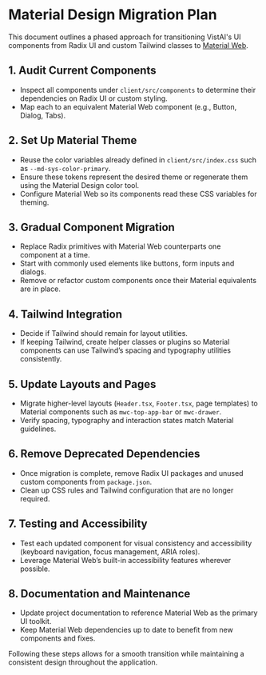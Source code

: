 # Material Design Migration Plan

This document outlines a phased approach for transitioning VistAI's UI components from Radix UI and custom Tailwind classes to [Material Web](https://github.com/material-components/material-web).

## 1. Audit Current Components
- Inspect all components under `client/src/components` to determine their dependencies on Radix UI or custom styling.
- Map each to an equivalent Material Web component (e.g., Button, Dialog, Tabs).

## 2. Set Up Material Theme
- Reuse the color variables already defined in `client/src/index.css` such as `--md-sys-color-primary`.
- Ensure these tokens represent the desired theme or regenerate them using the Material Design color tool.
- Configure Material Web so its components read these CSS variables for theming.

## 3. Gradual Component Migration
- Replace Radix primitives with Material Web counterparts one component at a time.
- Start with commonly used elements like buttons, form inputs and dialogs.
- Remove or refactor custom components once their Material equivalents are in place.

## 4. Tailwind Integration
- Decide if Tailwind should remain for layout utilities.
- If keeping Tailwind, create helper classes or plugins so Material components can use Tailwind’s spacing and typography utilities consistently.

## 5. Update Layouts and Pages
- Migrate higher-level layouts (`Header.tsx`, `Footer.tsx`, page templates) to Material components such as `mwc-top-app-bar` or `mwc-drawer`.
- Verify spacing, typography and interaction states match Material guidelines.

## 6. Remove Deprecated Dependencies
- Once migration is complete, remove Radix UI packages and unused custom components from `package.json`.
- Clean up CSS rules and Tailwind configuration that are no longer required.

## 7. Testing and Accessibility
- Test each updated component for visual consistency and accessibility (keyboard navigation, focus management, ARIA roles).
- Leverage Material Web’s built-in accessibility features wherever possible.

## 8. Documentation and Maintenance
- Update project documentation to reference Material Web as the primary UI toolkit.
- Keep Material Web dependencies up to date to benefit from new components and fixes.

Following these steps allows for a smooth transition while maintaining a consistent design throughout the application.
